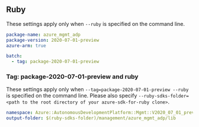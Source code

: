 ## Ruby

These settings apply only when `--ruby` is specified on the command line.

```yaml
package-name: azure_mgmt_adp
package-version: 2020-07-01-preview
azure-arm: true
```

``` yaml $(ruby) && $(multiapi)
batch:
  - tag: package-2020-07-01-preview
```


### Tag: package-2020-07-01-preview and ruby

These settings apply only when `--tag=package-2020-07-01-preview --ruby` is specified on the command line.
Please also specify `--ruby-sdks-folder=<path to the root directory of your azure-sdk-for-ruby clone>`.

```yaml $(tag) == 'package-2020-07-01-preview' && $(ruby)
namespace: Azure::AutonomousDevelopmentPlatform::Mgmt::V2020_07_01_preview
output-folder: $(ruby-sdks-folder)/management/azure_mgmt_adp/lib
```
